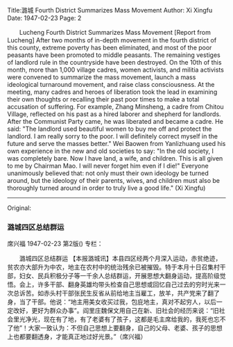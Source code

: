 Title:潞城 Fourth District Summarizes Mass Movement
Author: Xi Xingfu
Date: 1947-02-23
Page: 2

　　Lucheng Fourth District Summarizes Mass Movement
    [Report from Lucheng] After two months of in-depth movement in the fourth district of this county, extreme poverty has been eliminated, and most of the poor peasants have been promoted to middle peasants. The remaining vestiges of landlord rule in the countryside have been destroyed. On the 10th of this month, more than 1,000 village cadres, women activists, and militia activists were convened to summarize the mass movement, launch a mass ideological turnaround movement, and raise class consciousness. At the meeting, many cadres and heroes of liberation took the lead in examining their own thoughts or recalling their past poor times to make a total accusation of suffering. For example, Zhang Minsheng, a cadre from Chitou Village, reflected on his past as a hired laborer and shepherd for landlords. After the Communist Party came, he was liberated and became a cadre. He said: "The landlord used beautiful women to buy me off and protect the landlord. I am really sorry to the poor. I will definitely correct myself in the future and serve the masses better." Wei Baowen from Yanlizhuang used his own experience in the new and old societies to say: "In the old society, I was completely bare. Now I have land, a wife, and children. This is all given to me by Chairman Mao. I will never forget him even if I die!" Everyone unanimously believed that: not only must their own ideology be turned around, but the ideology of their parents, wives, and children must also be thoroughly turned around in order to truly live a good life." (Xi Xingfu)



<hr /> 

Original: 


### 潞城四区总结群运
席兴福
1947-02-23
第2版()
专栏：

　　潞城四区总结群运
    【本报潞城讯】本县四区经两个月深入运动，赤贫绝迹，贫农亦大部升为中农，地主在农村中的统治残余已被摧毁。特于本月十日召集村干部，妇女、民兵积极分子等一千余人总结群运，开展思想大翻身运动，提高阶级觉悟。会上，许多干部、翻身英雄均带头检查自己思想或回忆自己过去的穷时光来一次总诉苦。如赤头村干部张民生反省从前给地主当雇工，放羊，共产党来了翻了身，当了干部。他说：“地主用美女收买过我，包庇地主，真对不起穷人，以后一定改好，更好为群众办事”。阎里庄魏保文用自己在新、旧社会的经历来说：“旧社会里光净光，现在有了地，有了老婆有了孩子，这都是毛主席给我的，我死也忘不了他”！大家一致认为：不但自己思想上要翻身，自己的父母、老婆、孩子的思想上也都要翻透身，才能真正地过好光景。”（席兴福）
